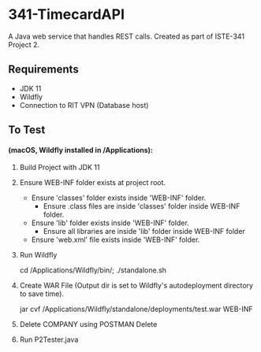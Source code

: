 # 341-TimecardAPI
A Java web service that handles REST calls.  Created as part of ISTE-341 Project 2.

## Requirements
- JDK 11
- Wildfly
- Connection to RIT VPN (Database host)


## To Test
#### (macOS, Wildfly installed in /Applications):

1) Build Project with JDK 11

2) Ensure WEB-INF folder exists at project root.
   - Ensure 'classes' folder exists inside 'WEB-INF' folder.
      - Ensure .class files are inside 'classes' folder inside WEB-INF folder.
   - Ensure 'lib' folder exists inside 'WEB-INF' folder.   
      - Ensure all libraries are inside 'lib' folder inside WEB-INF folder
   - Ensure 'web.xml' file exists inside 'WEB-INF' folder.   

3) Run Wildfly

    cd /Applications/Wildfly/bin/; ./standalone.sh

4) Create WAR File (Output dir is set to Wildfly's autodeployment directory to save time).

    jar cvf /Applications/Wildfly/standalone/deployments/test.war WEB-INF

5) Delete COMPANY using POSTMAN Delete

6) Run P2Tester.java
